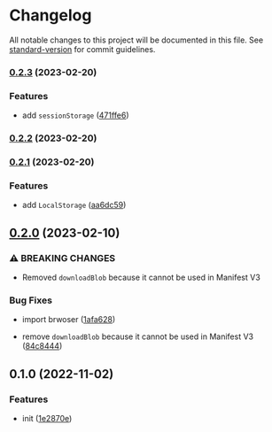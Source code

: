 # Changelog

All notable changes to this project will be documented in this file. See [standard-version](https://github.com/conventional-changelog/standard-version) for commit guidelines.

### [0.2.3](https://github.com/BlackGlory/extra-webextension/compare/v0.2.2...v0.2.3) (2023-02-20)


### Features

* add `sessionStorage` ([471ffe6](https://github.com/BlackGlory/extra-webextension/commit/471ffe600af7f78fb89803628bdad3caf65d191f))

### [0.2.2](https://github.com/BlackGlory/extra-webextension/compare/v0.2.1...v0.2.2) (2023-02-20)

### [0.2.1](https://github.com/BlackGlory/extra-webextension/compare/v0.2.0...v0.2.1) (2023-02-20)


### Features

* add `LocalStorage` ([aa6dc59](https://github.com/BlackGlory/extra-webextension/commit/aa6dc59218f1175e57ba18a314e6ab9b3019ed8d))

## [0.2.0](https://github.com/BlackGlory/extra-webextension/compare/v0.1.0...v0.2.0) (2023-02-10)


### ⚠ BREAKING CHANGES

* Removed `downloadBlob` because it cannot be used in Manifest V3

### Bug Fixes

* import brwoser ([1afa628](https://github.com/BlackGlory/extra-webextension/commit/1afa628809cd063f3b5702e2663f69593c492af2))


* remove `downloadBlob` because it cannot be used in Manifest V3 ([84c8444](https://github.com/BlackGlory/extra-webextension/commit/84c8444994780313cff7bd4fc1ab3682112c0388))

## 0.1.0 (2022-11-02)


### Features

* init ([1e2870e](https://github.com/BlackGlory/extra-webextension/commit/1e2870e880ca1c2edeffb55e5ac7355c55e25ef7))
